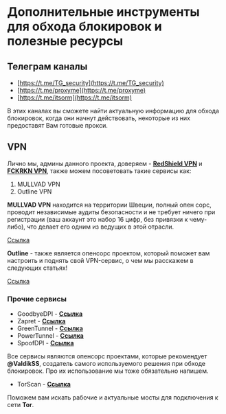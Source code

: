 # Дополнительные инструменты для обхода блокировок и полезные ресурсы

## Телеграм каналы

- [https://t.me/TG_security](https://t.me/TG_security) 
- [https://t.me/proxyme](https://t.me/proxyme) 
- [https://t.me/itsorm](https://t.me/itsorm) 

В этих каналах вы сможете найти актуальную информацию для обхода блокировок, когда они начнут действовать, некоторые из них предоставят Вам готовые прокси.

## VPN

Лично мы, админы данного проекта, доверяем - [**RedShield VPN**](https://redshieldvpn.com/ru) и [**FCKRKN VPN**](https://t.me/FCK_RKN_bot?start), также можем посоветовать такие сервисы как: 
  1. MULLVAD VPN 
  2. Outline VPN

**MULLVAD VPN** находится на территории Швеции, полный опен сорс, проводит независимые аудиты безопасности и не требует ничего при регистрации (ваш аккаунт это набор 16 цифр, без привязки к чему-либо), что делает его одним из ведущих в этой отрасли.

[Ссылка](https://mullvad.net/)

**Outline** - также является опенсорс проектом, который поможет вам настроить и поднять свой VPN-сервис, о чем мы расскажем в следующих статьях!

[Ссылка](https://getoutline.org/ru/get-started/)

### Прочие сервисы

- GoodbyeDPI - [**Ссылка**](https://github.com/ValdikSS/GoodbyeDPI)
- Zapret - [**Ссылка**](https://github.com/bol-van/zapret)
- GreenTunnel - [**Ссылка**](https://github.com/SadeghHayeri/GreenTunnel)
- PowerTunnel - [**Ссылка**](https://github.com/krlvm/PowerTunnel)
- SpoofDPI - [**Ссылка**](https://github.com/xvzc/SpoofDPI)

Все сервисы являются опенсорс проектами, которые рекомендует **@ValdikSS**, создатель самого используемого решения при обходе блокировок. Про их использование мы тоже обязательно напишем.

- TorScan - [**Ссылка**](https://torscan-ru.ntc.party/)

Поможем вам искать рабочие и актуальные мосты для подключения к сети **Tor**.
